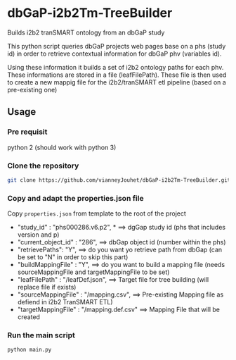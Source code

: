 # dbGaP-i2b2Tm-TreeBuilder
Builds i2b2 tranSMART ontology from an dbGaP study

This python script queries dbGaP projects web pages base on a phs (study id) in order to retrieve contextual information for dbGaP phv (variables id). 

Using these information it builds a set of i2b2 ontology paths for each phv. These informations are stored in a file (leafFilePath). These file is then used to create a new mappig file for the i2b2/tranSMART etl pipeline (based on a pre-existing one)

## Usage


### Pre requisit
python 2 (should work with python 3)

### Clone the repository
```bash
git clone https://github.com/vianneyJouhet/dbGaP-i2b2Tm-TreeBuilder.git
```
### Copy and adapt the properties.json file
Copy ```properties.json``` from template to the root of the project

 *  "study_id" : "phs000286.v6.p2", * ==> dgGap study id (phs that includes version and p) 
 *  "current_object_id" : "286", ==> dbGap object id (number within the phs)
 *  "retrievePaths": "Y", ==> do you want yo retrieve path from dbGap (can be set to "N" in order to skip this part)
 *  "buildMappingFile" : "Y", ==> do you want to build a mapping file (needs sourceMappingFile and targetMappingFile to be set)
 *  "leafFilePath" : "<path>/leafDef.json", ==> Target file for tree building (will replace file if exists)
 *  "sourceMappingFile" : "<path>/mapping.csv", ==> Pre-existing Mapping file as defiend in i2b2 TranSMART ETL)
 *  "targetMappingFile" : "<path>/mapping.def.csv" ==> Mapping File that will be created



### Run the main script
```bash
python main.py
```
